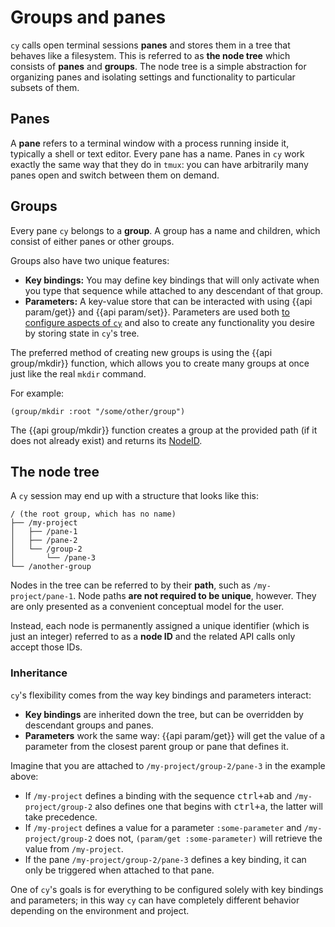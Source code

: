 # Groups and panes

`cy` calls open terminal sessions **panes** and stores them in a tree that behaves like a filesystem. This is referred to as **the node tree** which consists of **panes** and **groups**. The node tree is a simple abstraction for organizing panes and isolating settings and functionality to particular subsets of them.

## Panes

A **pane** refers to a terminal window with a process running inside it, typically a shell or text editor. Every pane has a name. Panes in `cy` work exactly the same way that they do in `tmux`: you can have arbitrarily many panes open and switch between them on demand.

## Groups

Every pane `cy` belongs to a **group**. A group has a name and children, which consist of either panes or other groups.

Groups also have two unique features:

- **Key bindings:** You may define key bindings that will only activate when you type that sequence while attached to any descendant of that group.
- **Parameters:** A key-value store that can be interacted with using {{api param/get}} and {{api param/set}}. Parameters are used both [to configure aspects of `cy`](/parameters.md) and also to create any functionality you desire by storing state in `cy`'s tree.

The preferred method of creating new groups is using the {{api group/mkdir}} function, which allows you to create many groups at once just like the real `mkdir` command.

For example:

```janet
(group/mkdir :root "/some/other/group")
```

The {{api group/mkdir}} function creates a group at the provided path (if it does not already exist) and returns its [NodeID](//api.md#nodeid).

## The node tree

A `cy` session may end up with a structure that looks like this:

```
/ (the root group, which has no name)
├── /my-project
│   ├── /pane-1
│   ├── /pane-2
│   └── /group-2
│       └── /pane-3
└── /another-group
```

Nodes in the tree can be referred to by their **path**, such as `/my-project/pane-1`. Node paths **are not required to be unique**, however. They are only presented as a convenient conceptual model for the user.

Instead, each node is permanently assigned a unique identifier (which is just an integer) referred to as a **node ID** and the related API calls only accept those IDs.

### Inheritance

`cy`'s flexibility comes from the way key bindings and parameters interact:

- **Key bindings** are inherited down the tree, but can be overridden by descendant groups and panes.
- **Parameters** work the same way: {{api param/get}} will get the value of a parameter from the closest parent group or pane that defines it.

Imagine that you are attached to `/my-project/group-2/pane-3` in the example above:

- If `/my-project` defines a binding with the sequence <kbd>ctrl+a</kbd><kbd>b</kbd> and `/my-project/group-2` also defines one that begins with <kbd>ctrl+a</kbd>, the latter will take precedence.
- If `/my-project` defines a value for a parameter `:some-parameter` and `/my-project/group-2` does not, `(param/get :some-parameter)` will retrieve the value from `/my-project`.
- If the pane `/my-project/group-2/pane-3` defines a key binding, it can only be triggered when attached to that pane.

One of `cy`'s goals is for everything to be configured solely with key bindings and parameters; in this way `cy` can have completely different behavior depending on the environment and project.

